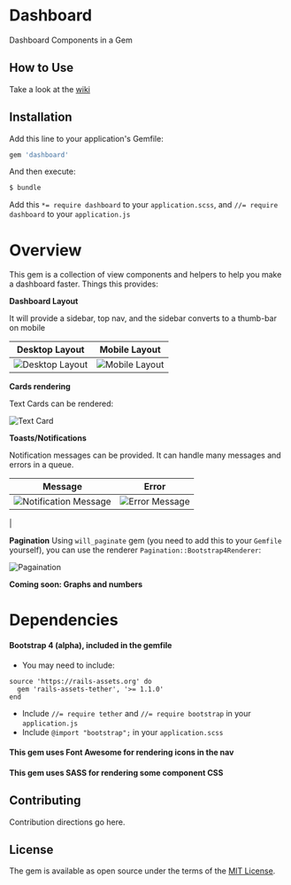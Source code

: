 # Dashboard
Dashboard Components in a Gem

## How to Use

Take a look at the [wiki](https://github.com/jules2689/dashboard/wiki)

## Installation
Add this line to your application's Gemfile:

```ruby
gem 'dashboard'
```

And then execute:
```bash
$ bundle
```
Add this `*= require dashboard` to your `application.scss`, and `//= require dashboard` to your `application.js`


# Overview
This gem is a collection of view components and helpers to help you make a dashboard faster.
Things this provides:

**Dashboard Layout**

It will provide a sidebar, top nav, and the sidebar converts to a thumb-bar on mobile
 
| Desktop Layout | Mobile Layout |
|---|---|
| ![Desktop Layout](https://cloud.githubusercontent.com/assets/3074765/18899416/d9dd7d0c-8506-11e6-8f7e-35515337f09b.png) | ![Mobile Layout](https://cloud.githubusercontent.com/assets/3074765/18899610/41c398d8-8508-11e6-844b-1a5041dadb8b.png) |

**Cards rendering**

Text Cards can be rendered:

![Text Card](https://cloud.githubusercontent.com/assets/3074765/18899558/d5e4ce34-8507-11e6-8bc1-1937b47d5f1c.png)

**Toasts/Notifications**

Notification messages can be provided. It can handle many messages and errors in a queue.

| Message | Error |
|---|---|
| ![Notification Message](https://cloud.githubusercontent.com/assets/3074765/18899490/4a3389de-8507-11e6-9495-2428ca7c8150.png) | ![Error Message](https://cloud.githubusercontent.com/assets/3074765/18899508/667729f2-8507-11e6-9fdf-94b3aa4b3165.png)
 | 

**Pagination**
Using `will_paginate` gem (you need to add this to your `Gemfile` yourself), you can use the renderer `Pagination::Bootstrap4Renderer`:

![Pagaination](https://cloud.githubusercontent.com/assets/3074765/18900065/0fd486da-850c-11e6-80af-34bf818e703d.png)

**Coming soon: Graphs and numbers**

# Dependencies
#### Bootstrap 4 (alpha), included in the gemfile
- You may need to include:
```
source 'https://rails-assets.org' do
  gem 'rails-assets-tether', '>= 1.1.0'
end
```
- Include `//= require tether` and `//= require bootstrap` in your `application.js`
- Include `@import "bootstrap";` in your `application.scss`

#### This gem uses Font Awesome for rendering icons in the nav
#### This gem uses SASS for rendering some component CSS

## Contributing
Contribution directions go here.

## License
The gem is available as open source under the terms of the [MIT License](http://opensource.org/licenses/MIT).

